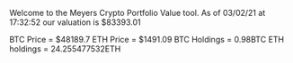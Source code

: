 Welcome to the Meyers Crypto Portfolio Value tool. 
As of 03/02/21 at 17:32:52 our valuation is $83393.01 

BTC Price = $48189.7
 ETH Price = $1491.09
BTC Holdings = 0.98BTC
 ETH holdings = 24.255477532ETH 
